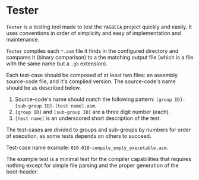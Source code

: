 # Tester
`Tester` is a testing tool made to test the `YAGBCCA` project quickly and easily. It uses conventions in order of simplicity and easy of implementation and maintenance.

`Tester` compiles each `*.asm` file it finds in the configured directory and compares it (binary comparison) to a the matching output file (which is a file with the same name but a `.gb` extension).

Each test-case should be composed of at least two files: an assembly source-code file, and it's compiled version. The source-code's name should be as described below.

1. Source-code's name should match the following pattern: `[group ID]-[sub-group ID]-[test name].asm`.
1. `[group ID]` and `[sub-group ID]` are a three digit number (each).
1. `[test name]` is an underscored short description of the test.

The test-cases are divided to groups and  sub-groups by numbers for order of execution, as some tests depends on others to succeed.

Test-case name example: `010-010-compile_empty_executable.asm`.

The example test is a minimal test for the compiler capabilities that requires nothing except for simple file parsing and the proper generation of the boot-header.

